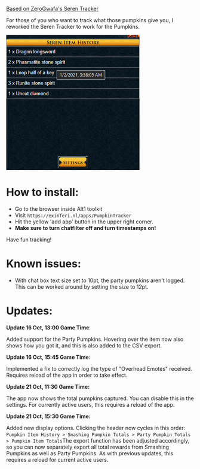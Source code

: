 [Based on ZeroGwafa's Seren Tracker](https://github.com/ZeroGwafa/SerenTracker/tree/master)

For those of you who want to track what those pumpkins give you, I reworked the Seren Tracker to work for the Pumpkins.

![example](/readme-assets/ItemHistory.png)

# How to install:

* Go to the browser inside Alt1 toolkit
* Visit `https://exinferi.nl/apps/PumpkinTracker`
* Hit the yellow 'add app' button in the upper right corner.
* **Make sure to turn chatfilter off and turn timestamps on!**

Have fun tracking!

# Known issues:

* With chat box text size set to 10pt, the party pumpkins aren't logged. This can be worked around by setting the size to 12pt.

# Updates:

**Update 16 Oct, 13:00 Game Time**:

Added support for the Party Pumpkins. Hovering over the item now also shows how you got it, and this is also added to the CSV export.

**Update 16 Oct, 15:45 Game Time**:

Implemented a fix to correctly log the type of "Overhead Emotes" received. Requires reload of the app in order to take effect.

**Update 21 Oct, 11:30 Game Time:**

The app now shows the total pumpkins captured. You can disable this in the settings. For currently active users, this requires a reload of the app.

**Update 21 Oct, 15:30 Game Time:**

Added new display options. Clicking the header now cycles in this order: `Pumpkin Item History > Smashing Pumpkin Totals > Party Pumpkin Totals > Pumpkin Item Totals`The export function has been adjusted accordingly, so you can now separately export all total rewards from Smashing Pumpkins as well as Party Pumpkins. As with previous updates, this requires a reload for current active users.